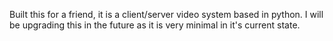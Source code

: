 Built this for a friend, it is a client/server video system based in python. I will be upgrading this in the future as it is very minimal in it's current state.
